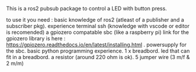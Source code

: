 This is a ros2 pubsub package to control a LED with button press. 

to use it you need :
basic knowledge of ros2 (atleast of a publisher and a subscriber pkg).
experience  terminal ssh (knowledge with  vscode or editor  is recomended)
a gpiozero compatable sbc (like a raspberry pi) link for the gpiozero library is here : https://gpiozero.readthedocs.io/en/latest/installing.html .
powersupply for the sbc.
basic python programming experience.
1 x breadbord.
led that can fit in a breadbord.
a resistor (around 220 ohm is ok).
5 jumper wire (3 m/f & 2 m/m)


